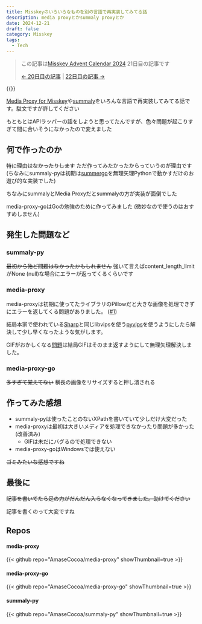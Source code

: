 ```yaml
---
title: Misskeyのいろいろなものを別の言語で再実装してみてる話
description: media proxyとかsummaly proxyとか
date: 2024-12-21
draft: false
category: Misskey
tags:
  - Tech
---
```

> この記事は[Misskey Advent Calendar 2024](https://adventar.org/calendars/10208) 21日目の記事です
> 
> [← 20日目の記事](https://yumechi.jp/ja/blog/2024/misskey%E3%83%8F%E3%83%BC%E3%83%89%E3%83%8B%E3%83%B3%E3%82%B0/) | [22日目の記事 →](https://note.com/cv_k/n/n42cfe0d67712)

{{<adventar id="10208" >}}

[Media Proxy for Misskey](https://github.com/misskey-dev/media-proxy)や[summaly](https://github.com/misskey-dev/summaly)をいろんな言語で再実装してみてる話です。駄文ですが許してください

もともとはAPIラッパーの話をしようと思ってたんですが、色々問題が起こりすぎて間に合いそうになかったので変えました

## 何で作ったのか
~~特に理由はなかったりします~~ ただ作ってみたかったからっていうのが理由です (ちなみにsummaly-pyは初期は[summergo](https://github.com/nexryai/summergo)を無理矢理Pythonで動かすだけのお遊び的な実装でした)

ちなみにsummalyとMedia Proxyだとsummalyの方が実装が面倒でした

media-proxy-goはGoの勉強のために作ってみました (微妙なので使うのはおすすめしません)
## 発生した問題など
### summaly-py
~~最初から殆ど問題はなかったかもしれません~~ 強いて言えばcontent_length_limitがNone (null)な場合にエラーが返ってくるくらいです
### media-proxy
media-proxyは初期に使ってたライブラリのPillowだと大きな画像を処理できずにエラーを返してくる問題がありました。 ([#1](https://github.com/AmaseCocoa/media-proxy/issues/1))

結局本家で使われている[Sharp](https://sharp.pixelplumbing.com/)と同じlibvipsを使う[pyvips](https://github.com/libvips/pyvips)を使うようにしたら解決して少し早くなったような気がします。

GIFがおかしくなる[問題](https://misskey.io/notes/9ycexc1k071y0gdb)は結局GIFはそのまま返すようにして無理矢理解決しました。

### media-proxy-go
~~多すぎて覚えてない~~ 横長の画像をリサイズすると押し潰される
## 作ってみた感想
* summaly-pyは使ったことのないXPathを書いていて少しだけ大変だった
* media-proxyは最初は大きいメディアを処理できなかったり問題が多かった (改善済み)
  * GIFは未だにバグるので処理できない
* media-proxy-goはWindowsでは使えない

~~ゴミみたいな感想ですね~~
## 最後に
~~記事を書いてたら足の力がだんだん入らなくなってきました。助けてください~~

記事を書くのって大変ですね
## Repos
#### media-proxy
{{< github repo="AmaseCocoa/media-proxy" showThumbnail=true >}}

#### media-proxy-go
{{< github repo="AmaseCocoa/media-proxy-go" showThumbnail=true >}}

#### summaly-py
{{< github repo="AmaseCocoa/summaly-py" showThumbnail=true >}}
